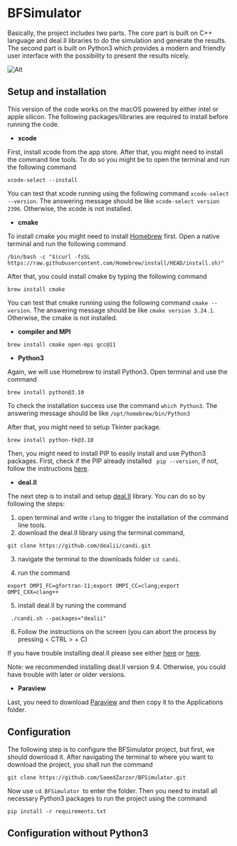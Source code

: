 # BFSimulator

Basically, the project includes two parts. The core part is built on C++ language and deal.II libraries to do the simulation and generate the results. The second part is built on Python3 which provides a modern and friendly user interface with the possibility to present the results nicely.

![Alt](/BFSimulator/Images/example.png)

## Setup and installation
This version of the code works on the macOS powered by either intel or apple silicon. The following packages/libraries are required to install before running the code.

* **xcode**

First, install xcode from the app store. After that, you might need to install the command line tools. To do so you might be to open the terminal and run the following command

```
xcode-select --install
```

You can test that xcode running using the following command ``` xcode-select --version ```. The answering message should be like ```xcode-select version 2396```. Otherwise, the xcode is not installed.

* **cmake**

To install cmake you might need to install [Homebrew](https://brew.sh/) first. Open a native terminal and run the following command 

````
/bin/bash -c "$(curl -fsSL https://raw.githubusercontent.com/Homebrew/install/HEAD/install.sh)"
````

After that, you could install cmake by typing the following command 
````
brew install cmake 
````

You can test that cmake running using the following command ``` cmake --version ```. The answering message should be like ```cmake version 3.24.1```. Otherwise, the cmake is not installed. 

* **compiler and MPI**

````
brew install cmake open-mpi gcc@11
````

* **Python3**

Again, we will use Homebrew to install Python3. Open terminal and use the command 

````
brew install python@3.10
````

To check the installation success use the command ```which Python3```. The answering message should be like ```/opt/homebrew/bin/Python3```

After that, you might need to setup Tkinter package.  

````
brew install python-tk@3.10
````

Then, you might need to install PIP to easily install and use Python3 packages. First, check if the PIP already installed ``` pip --version```, if not, follow the instructions [here](https://www.groovypost.com/howto/install-pip-on-a-mac/#:~:text=To%20install%20PIP%20using%20ensurepip,instructions%20to%20complete%20this%20process.).

* **deal.II**

The next step is to install and setup [deal.II](https://www.dealii.org/) library. You can do so by following the steps:

1. open terminal and write ```clang``` to trigger the installation of the command line tools. 
2. download the deal.II library using the terminal command,
````
git clone https://github.com/dealii/candi.git
````
3. navigate the terminal to the downloads folder ```cd candi```.

4. run the command
````
export OMPI_FC=gfortran-11;export OMPI_CC=clang;export OMPI_CXX=clang++
````
5. install deal.II by runing the command

````
 ./candi.sh --packages="dealii"
````
6. Follow the instructions on the screen (you can abort the process by pressing < CTRL > + C)

If you have trouble installing deal.II please see either [here](https://github.com/dealii/candi) or [here](https://github.com/dealii/dealii/wiki/MacOSX).

Note: we recommended installing deal.II version 9.4. Otherwise, you could have trouble with later or older versions.

* **Paraview**

Last, you need to download [Paraview](https://www.paraview.org/) and then copy it to the Applications folder.

## Configuration

The following step is to configure the BFSimulator project, but first, we should download it. After navigating the terminal to where you want to download the project, you shall run the command
````
git clone https://github.com/SaeedZarzor/BFSimulator.git
````

Now use ```cd BFSimulator ```to enter the folder. Then you need to install all necessary Python3 packages to run the project using the command
````
pip install -r requirements.txt
````
## Configuration without Python3

